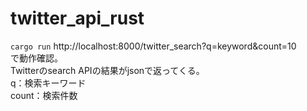 # twitter_api_rust
`cargo run`
http://localhost:8000/twitter_search?q=keyword&count=10 <br>
で動作確認。<br>
Twitterのsearch APIの結果がjsonで返ってくる。<br>
q：検索キーワード<br>
count：検索件数
